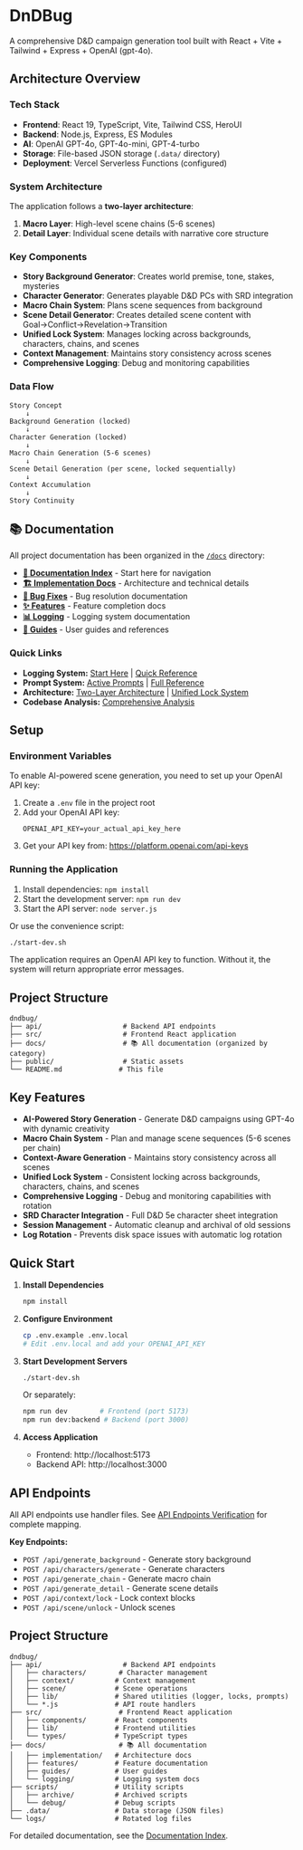 # DnDBug

A comprehensive D&D campaign generation tool built with React + Vite + Tailwind + Express + OpenAI (gpt-4o).

## Architecture Overview

### Tech Stack

- **Frontend**: React 19, TypeScript, Vite, Tailwind CSS, HeroUI
- **Backend**: Node.js, Express, ES Modules
- **AI**: OpenAI GPT-4o, GPT-4o-mini, GPT-4-turbo
- **Storage**: File-based JSON storage (`.data/` directory)
- **Deployment**: Vercel Serverless Functions (configured)

### System Architecture

The application follows a **two-layer architecture**:

1. **Macro Layer**: High-level scene chains (5-6 scenes)
2. **Detail Layer**: Individual scene details with narrative core structure

### Key Components

- **Story Background Generator**: Creates world premise, tone, stakes, mysteries
- **Character Generator**: Generates playable D&D PCs with SRD integration
- **Macro Chain System**: Plans scene sequences from background
- **Scene Detail Generator**: Creates detailed scene content with Goal→Conflict→Revelation→Transition
- **Unified Lock System**: Manages locking across backgrounds, characters, chains, and scenes
- **Context Management**: Maintains story consistency across scenes
- **Comprehensive Logging**: Debug and monitoring capabilities

### Data Flow

```
Story Concept
    ↓
Background Generation (locked)
    ↓
Character Generation (locked)
    ↓
Macro Chain Generation (5-6 scenes)
    ↓
Scene Detail Generation (per scene, locked sequentially)
    ↓
Context Accumulation
    ↓
Story Continuity
```

## 📚 Documentation

All project documentation has been organized in the [`/docs`](./docs/) directory:

- **[📖 Documentation Index](./docs/README.md)** - Start here for navigation
- **[🏗️ Implementation Docs](./docs/implementation/)** - Architecture and technical details
- **[🐛 Bug Fixes](./docs/bug-fixes/)** - Bug resolution documentation
- **[✨ Features](./docs/features/)** - Feature completion docs
- **[📊 Logging](./docs/logging/)** - Logging system documentation
- **[📖 Guides](./docs/guides/)** - User guides and references

### Quick Links

- **Logging System:** [Start Here](./docs/logging/LOGGING_SYSTEM_START_HERE.md) | [Quick Reference](./docs/logging/LOGGER_QUICK_REFERENCE.md)
- **Prompt System:** [Active Prompts](./docs/guides/ACTIVE_PROMPTS_SUMMARY.md) | [Full Reference](./docs/guides/PROMPTS_REFERENCE.md)
- **Architecture:** [Two-Layer Architecture](./docs/implementation/TWO_LAYER_ARCHITECTURE.md) | [Unified Lock System](./docs/implementation/UNIFIED_LOCK_SYSTEM.md)
- **Codebase Analysis:** [Comprehensive Analysis](./docs/guides/COMPREHENSIVE_FILE_ANALYSIS.md)

## Setup

### Environment Variables

To enable AI-powered scene generation, you need to set up your OpenAI API key:

1. Create a `.env` file in the project root
2. Add your OpenAI API key:
   ```
   OPENAI_API_KEY=your_actual_api_key_here
   ```
3. Get your API key from: https://platform.openai.com/api-keys

### Running the Application

1. Install dependencies: `npm install`
2. Start the development server: `npm run dev`
3. Start the API server: `node server.js`

Or use the convenience script:
```bash
./start-dev.sh
```

The application requires an OpenAI API key to function. Without it, the system will return appropriate error messages.

## Project Structure

```
dndbug/
├── api/                    # Backend API endpoints
├── src/                    # Frontend React application
├── docs/                   # 📚 All documentation (organized by category)
├── public/                 # Static assets
└── README.md              # This file
```

## Key Features

- **AI-Powered Story Generation** - Generate D&D campaigns using GPT-4o with dynamic creativity
- **Macro Chain System** - Plan and manage scene sequences (5-6 scenes per chain)
- **Context-Aware Generation** - Maintains story consistency across all scenes
- **Unified Lock System** - Consistent locking across backgrounds, characters, chains, and scenes
- **Comprehensive Logging** - Debug and monitoring capabilities with rotation
- **SRD Character Integration** - Full D&D 5e character sheet integration
- **Session Management** - Automatic cleanup and archival of old sessions
- **Log Rotation** - Prevents disk space issues with automatic log rotation

## Quick Start

1. **Install Dependencies**
   ```bash
   npm install
   ```

2. **Configure Environment**
   ```bash
   cp .env.example .env.local
   # Edit .env.local and add your OPENAI_API_KEY
   ```

3. **Start Development Servers**
   ```bash
   ./start-dev.sh
   ```
   
   Or separately:
   ```bash
   npm run dev        # Frontend (port 5173)
   npm run dev:backend # Backend (port 3000)
   ```

4. **Access Application**
   - Frontend: http://localhost:5173
   - Backend API: http://localhost:3000

## API Endpoints

All API endpoints use handler files. See [API Endpoints Verification](./docs/guides/API_ENDPOINTS_VERIFICATION.md) for complete mapping.

**Key Endpoints:**
- `POST /api/generate_background` - Generate story background
- `POST /api/characters/generate` - Generate characters
- `POST /api/generate_chain` - Generate macro chain
- `POST /api/generate_detail` - Generate scene details
- `POST /api/context/lock` - Lock context blocks
- `POST /api/scene/unlock` - Unlock scenes

## Project Structure

```
dndbug/
├── api/                    # Backend API endpoints
│   ├── characters/        # Character management
│   ├── context/          # Context management
│   ├── scene/            # Scene operations
│   ├── lib/              # Shared utilities (logger, locks, prompts)
│   └── *.js              # API route handlers
├── src/                   # Frontend React application
│   ├── components/       # React components
│   ├── lib/              # Frontend utilities
│   └── types/            # TypeScript types
├── docs/                  # 📚 All documentation
│   ├── implementation/   # Architecture docs
│   ├── features/         # Feature documentation
│   ├── guides/           # User guides
│   └── logging/          # Logging system docs
├── scripts/              # Utility scripts
│   ├── archive/          # Archived scripts
│   └── debug/            # Debug scripts
├── .data/                # Data storage (JSON files)
└── logs/                 # Rotated log files
```

For detailed documentation, see the [Documentation Index](./docs/README.md).

